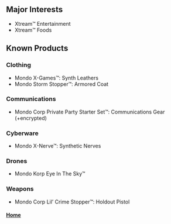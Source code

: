 ## Major Interests
- Xtream™ Entertainment
- Xtream™ Foods

## Known Products
### Clothing
- Mondo X-Games™: Synth Leathers
- Mondo Storm Stopper™: Armored Coat
### Communications
- Mondo Corp Private Party Starter Set™: Communications Gear (+encrypted)
### Cyberware
- Mondo X-Nerve™: Synthetic Nerves
### Drones
- Mondo Korp Eye In The Sky™
### Weapons
- Mondo Corp Lil’ Crime Stopper™: Holdout Pistol

#### [Home](Corporations.md)